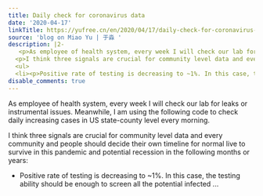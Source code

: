 ```yaml
---
title: Daily check for coronavirus data
date: '2020-04-17'
linkTitle: https://yufree.cn/en/2020/04/17/daily-check-for-coronavirus-data/
source: 'blog on Miao Yu | 于淼 '
description: |2-
   <p>As employee of health system, every week I will check our lab for leaks or instrumental issues. Meanwhile, I am using the following code to check daily increasing cases in US state-county level every morning.</p>
  <p>I think three signals are crucial for community level data and every community and people should decide their own timeline for normal live to survive in this pandemic and potential recession in the following months or years:</p>
  <ul>
  <li><p>Positive rate of testing is decreasing to ~1%. In this case, the testing ability should be enough to screen all the potential infected ...
disable_comments: true
---
```

 <p>As employee of health system, every week I will check our lab for leaks or instrumental issues. Meanwhile, I am using the following code to check daily increasing cases in US state-county level every morning.</p>
<p>I think three signals are crucial for community level data and every community and people should decide their own timeline for normal live to survive in this pandemic and potential recession in the following months or years:</p>
<ul>
<li><p>Positive rate of testing is decreasing to ~1%. In this case, the testing ability should be enough to screen all the potential infected ...